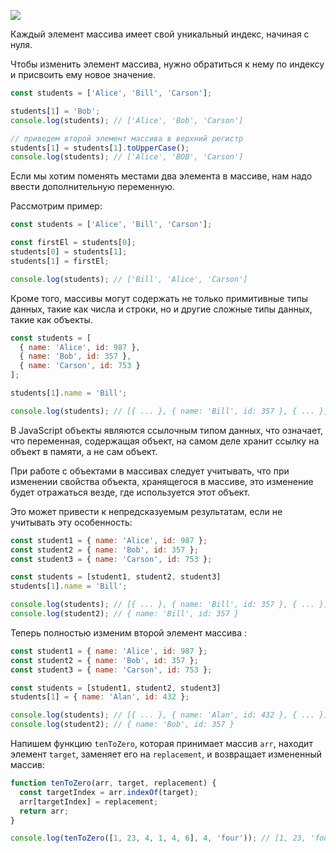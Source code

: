 ![](https://course-qa-basics.s3.us-west-1.amazonaws.com/boy-change.png)

Каждый элемент массива имеет свой уникальный индекс, начиная с нуля.

Чтобы изменить элемент массива, нужно обратиться к нему по индексу и присвоить ему новое значение.

```javascript
const students = ['Alice', 'Bill', 'Carson'];

students[1] = 'Bob';
console.log(students); // ['Alice', 'Bob', 'Carson']

// приведем второй элемент массива в верхний регистр
students[1] = students[1].toUpperCase();
console.log(students); // ['Alice', 'BOB', 'Carson']
```

Если мы хотим поменять местами два элемента в массиве, нам надо ввести дополнительную переменную.

Рассмотрим пример:

```javascript
const students = ['Alice', 'Bill', 'Carson'];

const firstEl = students[0];
students[0] = students[1];
students[1] = firstEl;

console.log(students); // ['Bill', 'Alice', 'Carson']
```

Кроме того, массивы могут содержать не только примитивные типы данных, такие как числа и строки, но и другие сложные типы данных, такие как объекты.

```javascript
const students = [
  { name: 'Alice', id: 987 }, 
  { name: 'Bob', id: 357 }, 
  { name: 'Carson', id: 753 }
];

students[1].name = 'Bill';

console.log(students); // [{ ... }, { name: 'Bill', id: 357 }, { ... }]
```

В JavaScript объекты являются ссылочным типом данных, что означает, что переменная, содержащая объект, на самом деле хранит ссылку на объект в памяти, а не сам объект.

При работе с объектами в массивах следует учитывать, что при изменении свойства объекта, хранящегося в массиве, это изменение будет отражаться везде, где используется этот объект.

Это может привести к непредсказуемым результатам, если не учитывать эту особенность:

```javascript
const student1 = { name: 'Alice', id: 987 }; 
const student2 = { name: 'Bob', id: 357 };
const student3 = { name: 'Carson', id: 753 };

const students = [student1, student2, student3]
students[1].name = 'Bill';

console.log(students); // [{ ... }, { name: 'Bill', id: 357 }, { ... }]
console.log(student2); // { name: 'Bill', id: 357 }
```

Теперь полностью изменим второй элемент массива :

```javascript
const student1 = { name: 'Alice', id: 987 }; 
const student2 = { name: 'Bob', id: 357 };
const student3 = { name: 'Carson', id: 753 };

const students = [student1, student2, student3]
students[1] = { name: 'Alan', id: 432 };

console.log(students); // [{ ... }, { name: 'Alan', id: 432 }, { ... }]
console.log(student2); // { name: 'Bob', id: 357 }
```

Напишем функцию `tenToZero`, которая принимает массив `arr`, находит элемент `target`, заменяет его на `replacement`, и возвращает измененный массив: 

```javascript
function tenToZero(arr, target, replacement) {
  const targetIndex = arr.indexOf(target);
  arr[targetIndex] = replacement;
  return arr;
}

console.log(tenToZero([1, 23, 4, 1, 4, 6], 4, 'four')); // [1, 23, 'four', 1, 4, 6]
```
